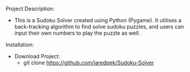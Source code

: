 Project Description:
- This is a Sudoku Solver created using Python (Pygame). It utilises a back-tracking algorithm to find solve sudoku puzzles, and users can input their own numbers to play the puzzle as well.

Installation:
- Download Project:
    - git clone https://github.com/jaredpek/Sudoku-Solver
